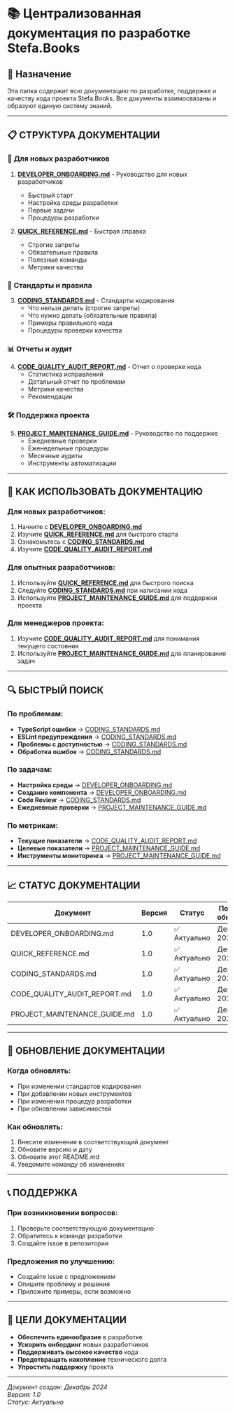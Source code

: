# 📚 Централизованная документация по разработке Stefa.Books

## 🎯 Назначение

Эта папка содержит всю документацию по разработке, поддержке и качеству кода проекта Stefa.Books. Все документы взаимосвязаны и образуют единую систему знаний.

---

## 📋 **СТРУКТУРА ДОКУМЕНТАЦИИ**

### 🚀 **Для новых разработчиков**
1. **[DEVELOPER_ONBOARDING.md](./DEVELOPER_ONBOARDING.md)** - Руководство для новых разработчиков
   - Быстрый старт
   - Настройка среды разработки
   - Первые задачи
   - Процедуры разработки

2. **[QUICK_REFERENCE.md](./QUICK_REFERENCE.md)** - Быстрая справка
   - Строгие запреты
   - Обязательные правила
   - Полезные команды
   - Метрики качества

### 🔧 **Стандарты и правила**
3. **[CODING_STANDARDS.md](./CODING_STANDARDS.md)** - Стандарты кодирования
   - Что нельзя делать (строгие запреты)
   - Что нужно делать (обязательные правила)
   - Примеры правильного кода
   - Процедуры проверки качества

### 📊 **Отчеты и аудит**
4. **[CODE_QUALITY_AUDIT_REPORT.md](./CODE_QUALITY_AUDIT_REPORT.md)** - Отчет о проверке кода
   - Статистика исправлений
   - Детальный отчет по проблемам
   - Метрики качества
   - Рекомендации

### 🛠️ **Поддержка проекта**
5. **[PROJECT_MAINTENANCE_GUIDE.md](./PROJECT_MAINTENANCE_GUIDE.md)** - Руководство по поддержке
   - Ежедневные проверки
   - Еженедельные процедуры
   - Месячные аудиты
   - Инструменты автоматизации

---

## 🎯 **КАК ИСПОЛЬЗОВАТЬ ДОКУМЕНТАЦИЮ**

### **Для новых разработчиков:**
1. Начните с **[DEVELOPER_ONBOARDING.md](./DEVELOPER_ONBOARDING.md)**
2. Изучите **[QUICK_REFERENCE.md](./QUICK_REFERENCE.md)** для быстрого старта
3. Ознакомьтесь с **[CODING_STANDARDS.md](./CODING_STANDARDS.md)**
4. Изучите **[CODE_QUALITY_AUDIT_REPORT.md](./CODE_QUALITY_AUDIT_REPORT.md)**

### **Для опытных разработчиков:**
1. Используйте **[QUICK_REFERENCE.md](./QUICK_REFERENCE.md)** для быстрого поиска
2. Следуйте **[CODING_STANDARDS.md](./CODING_STANDARDS.md)** при написании кода
3. Используйте **[PROJECT_MAINTENANCE_GUIDE.md](./PROJECT_MAINTENANCE_GUIDE.md)** для поддержки проекта

### **Для менеджеров проекта:**
1. Изучите **[CODE_QUALITY_AUDIT_REPORT.md](./CODE_QUALITY_AUDIT_REPORT.md)** для понимания текущего состояния
2. Используйте **[PROJECT_MAINTENANCE_GUIDE.md](./PROJECT_MAINTENANCE_GUIDE.md)** для планирования задач

---

## 🔍 **БЫСТРЫЙ ПОИСК**

### **По проблемам:**
- **TypeScript ошибки** → [CODING_STANDARDS.md](./CODING_STANDARDS.md#typescript)
- **ESLint предупреждения** → [CODING_STANDARDS.md](./CODING_STANDARDS.md#eslint)
- **Проблемы с доступностью** → [CODING_STANDARDS.md](./CODING_STANDARDS.md#accessibility)
- **Обработка ошибок** → [CODING_STANDARDS.md](./CODING_STANDARDS.md#error-handling)

### **По задачам:**
- **Настройка среды** → [DEVELOPER_ONBOARDING.md](./DEVELOPER_ONBOARDING.md#setup)
- **Создание компонента** → [DEVELOPER_ONBOARDING.md](./DEVELOPER_ONBOARDING.md#development)
- **Code Review** → [CODING_STANDARDS.md](./CODING_STANDARDS.md#code-review)
- **Ежедневные проверки** → [PROJECT_MAINTENANCE_GUIDE.md](./PROJECT_MAINTENANCE_GUIDE.md#daily)

### **По метрикам:**
- **Текущие показатели** → [CODE_QUALITY_AUDIT_REPORT.md](./CODE_QUALITY_AUDIT_REPORT.md#metrics)
- **Целевые показатели** → [PROJECT_MAINTENANCE_GUIDE.md](./PROJECT_MAINTENANCE_GUIDE.md#targets)
- **Инструменты мониторинга** → [PROJECT_MAINTENANCE_GUIDE.md](./PROJECT_MAINTENANCE_GUIDE.md#monitoring)

---

## 📈 **СТАТУС ДОКУМЕНТАЦИИ**

| Документ | Версия | Статус | Последнее обновление |
|----------|--------|--------|---------------------|
| DEVELOPER_ONBOARDING.md | 1.0 | ✅ Актуально | Декабрь 2024 |
| QUICK_REFERENCE.md | 1.0 | ✅ Актуально | Декабрь 2024 |
| CODING_STANDARDS.md | 1.0 | ✅ Актуально | Декабрь 2024 |
| CODE_QUALITY_AUDIT_REPORT.md | 1.0 | ✅ Актуально | Декабрь 2024 |
| PROJECT_MAINTENANCE_GUIDE.md | 1.0 | ✅ Актуально | Декабрь 2024 |

---

## 🔄 **ОБНОВЛЕНИЕ ДОКУМЕНТАЦИИ**

### **Когда обновлять:**
- При изменении стандартов кодирования
- При добавлении новых инструментов
- При изменении процедур разработки
- При обновлении зависимостей

### **Как обновлять:**
1. Внесите изменения в соответствующий документ
2. Обновите версию и дату
3. Обновите этот README.md
4. Уведомите команду об изменениях

---

## 📞 **ПОДДЕРЖКА**

### **При возникновении вопросов:**
1. Проверьте соответствующую документацию
2. Обратитесь к команде разработки
3. Создайте issue в репозитории

### **Предложения по улучшению:**
- Создайте issue с предложением
- Опишите проблему и решение
- Приложите примеры, если возможно

---

## 🎯 **ЦЕЛИ ДОКУМЕНТАЦИИ**

- **Обеспечить единообразие** в разработке
- **Ускорить онбординг** новых разработчиков
- **Поддерживать высокое качество** кода
- **Предотвращать накопление** технического долга
- **Упростить поддержку** проекта

---

*Документ создан: Декабрь 2024*  
*Версия: 1.0*  
*Статус: Актуально*

